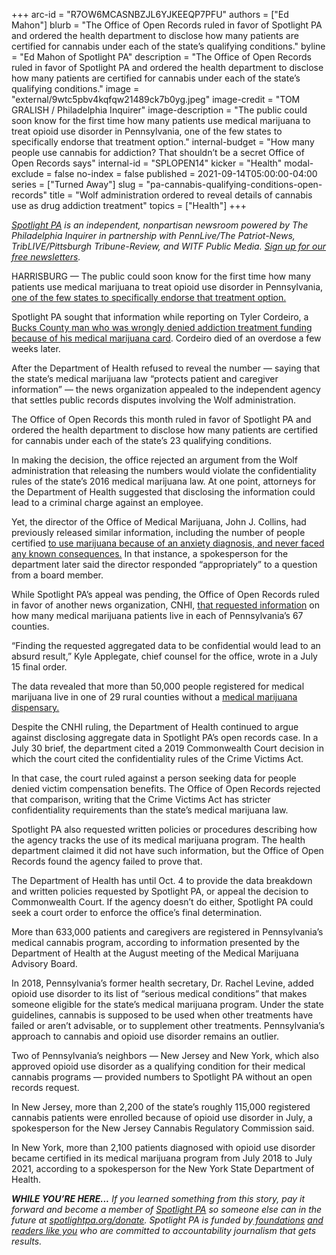 +++
arc-id = "R7OW6MCASNBZJL6YJKEEQP7PFU"
authors = ["Ed Mahon"]
blurb = "The Office of Open Records ruled in favor of Spotlight PA and ordered the health department to disclose how many patients are certified for cannabis under each of the state’s qualifying conditions."
byline = "Ed Mahon of Spotlight PA"
description = "The Office of Open Records ruled in favor of Spotlight PA and ordered the health department to disclose how many patients are certified for cannabis under each of the state’s qualifying conditions."
image = "external/9wtc5pbv4kqfqw21489ck7b0yg.jpeg"
image-credit = "TOM GRALISH / Philadelphia Inquirer"
image-description = "The public could soon know for the first time how many patients use medical marijuana to treat opioid use disorder in Pennsylvania, one of the few states to specifically endorse that treatment option."
internal-budget = "How many people use cannabis for addiction? That shouldn’t be a secret Office of Open Records says"
internal-id = "SPLOPEN14"
kicker = "Health"
modal-exclude = false
no-index = false
published = 2021-09-14T05:00:00-04:00
series = ["Turned Away"]
slug = "pa-cannabis-qualifying-conditions-open-records"
title = "Wolf administration ordered to reveal details of cannabis use as drug addiction treatment"
topics = ["Health"]
+++

<a href="https://lesspage.com/"><i>Spotlight PA</i></a><i> is an independent, nonpartisan newsroom powered by The Philadelphia Inquirer in partnership with PennLive/The Patriot-News, TribLIVE/Pittsburgh Tribune-Review, and WITF Public Media. </i><a href="https://lesspage.com/newsletters"><i>Sign up for our free newsletters</i></a><i>.</i>

HARRISBURG — The public could soon know for the first time how many patients use medical marijuana to treat opioid use disorder in Pennsylvania, <a href="https://lesspage.com/news/2021/08/pa-opioid-addiction-medical-marijuana-research/">one of the few states to specifically endorse that treatment option.</a>

Spotlight PA sought that information while reporting on Tyler Cordeiro, a <a href="https://lesspage.com/news/2021/06/pa-medical-marijuana-insurance-drug-treatment-confusion/">Bucks County man who was wrongly denied addiction treatment funding because of his medical marijuana card</a>. Cordeiro died of an overdose a few weeks later.

After the Department of Health refused to reveal the number — saying that the state’s medical marijuana law “protects patient and caregiver information” — the news organization appealed to the independent agency that settles public records disputes involving the Wolf administration.

<script src="https://lesspage.com/embed.js" async></script><div data-spl-embed-version="1" data-spl-src="https://lesspage.com/embeds/newsletter/"></div>

The Office of Open Records this month ruled in favor of Spotlight PA and ordered the health department to disclose how many patients are certified for cannabis under each of the state’s 23 qualifying conditions.

In making the decision, the office rejected an argument from the Wolf administration that releasing the numbers would violate the confidentiality rules of the state’s 2016 medical marijuana law. At one point, attorneys for the Department of Health suggested that disclosing the information could lead to a criminal charge against an employee.

Yet, the director of the Office of Medical Marijuana, John J. Collins, had previously released similar information, including the number of people certified <a href="https://www.penncapital-star.com/blog/in-one-month-3000-pennsylvanians-with-anxiety-certified-for-medical-marijuana/">to use marijuana because of an anxiety diagnosis, and never faced any known consequences.</a> In that instance, a spokesperson for the department later said the director responded “appropriately” to a question from a board member.

While Spotlight PA’s appeal was pending, the Office of Open Records ruled in favor of another news organization, CNHI, <a href="https://www.ncnewsonline.com/news/local_news/office-of-open-records-rejects-agencys-bid-to-shield-data-on-medical-marijuana-patients/article_3a37c7fd-7c52-5b28-8639-2aeda1fcbe13.html">that requested information</a> on how many medical marijuana patients live in each of Pennsylvania’s 67 counties.

“Finding the requested aggregated data to be confidential would lead to an absurd result,” Kyle Applegate, chief counsel for the office, wrote in a July 15 final order.

The data revealed that more than 50,000 people registered for medical marijuana live in one of 29 rural counties without a <a href="https://www.ncnewsonline.com/news/local_news/medical-marijuana-sought-by-more-than-50-000-people-living-in-counties-with-no-dispensaries/article_fb111bc2-40b0-5e13-ad0d-5d1d0508c8c7.html">medical marijuana dispensary.</a>

Despite the CNHI ruling, the Department of Health continued to argue against disclosing aggregate data in Spotlight PA’s open records case. In a July 30 brief, the department cited a 2019 Commonwealth Court decision in which the court cited the confidentiality rules of the Crime Victims Act.

In that case, the court ruled against a person seeking data for people denied victim compensation benefits. The Office of Open Records rejected that comparison, writing that the Crime Victims Act has stricter confidentiality requirements than the state’s medical marijuana law.

Spotlight PA also requested written policies or procedures describing how the agency tracks the use of its medical marijuana program. The health department claimed it did not have such information, but the Office of Open Records found the agency failed to prove that.

The Department of Health has until Oct. 4 to provide the data breakdown and written policies requested by Spotlight PA, or appeal the decision to Commonwealth Court. If the agency doesn’t do either, Spotlight PA could seek a court order to enforce the office’s final determination.

More than 633,000 patients and caregivers are registered in Pennsylvania’s medical cannabis program, according to information presented by the Department of Health at the August meeting of the Medical Marijuana Advisory Board.

<script src="https://lesspage.com/embed.js" async></script><div data-spl-embed-version="1" data-spl-src="https://lesspage.com/embeds/donate/?teaser_text=If%20you%20learned%20something%20from%20this%20report%2C%20pay%20it%20forward%20and%20become%20a%20member%20of%20Spotlight%20PA%20so%20someone%20else%20can%20in%20the%20future."></div>

In 2018, Pennsylvania’s former health secretary, Dr. Rachel Levine, added opioid use disorder to its list of “serious medical conditions” that makes someone eligible for the state’s medical marijuana program. Under the state guidelines, cannabis is supposed to be used when other treatments have failed or aren’t advisable, or to supplement other treatments. Pennsylvania’s approach to cannabis and opioid use disorder remains an outlier.

Two of Pennsylvania’s neighbors — New Jersey and New York, which also approved opioid use disorder as a qualifying condition for their medical cannabis programs — provided numbers to Spotlight PA without an open records request.

In New Jersey, more than 2,200 of the state’s roughly 115,000 registered cannabis patients were enrolled because of opioid use disorder in July, a spokesperson for the New Jersey Cannabis Regulatory Commission said.

In New York, more than 2,100 patients diagnosed with opioid use disorder became certified in its medical marijuana program from July 2018 to July 2021, according to a spokesperson for the New York State Department of Health.

<i><b>WHILE YOU’RE HERE...</b></i><i> If you learned something from this story, pay it forward and become a member of </i><a href="https://lesspage.com/"><i>Spotlight PA</i></a><i> so someone else can in the future at </i><a href="http://spotlightpa.org/donate"><i>spotlightpa.org/donate</i></a><i>. Spotlight PA is funded by</i><a href="https://lesspage.com/support"><i> foundations</i></a><i> </i><a href="https://lesspage.com/support"><i>and readers like you</i></a><i> who are committed to accountability journalism that gets results.</i>
